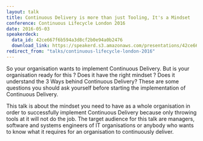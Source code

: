 ```yaml
---
layout: talk
title: Continuous Delivery is more than just Tooling, It's a Mindset
conference: Continuous Lifecycle London 2016
date: 2016-05-03
speakerdeck:
  data_id: 42ce667f6b594a3d8cf2b0e94a0b2476
  download_link: https://speakerd.s3.amazonaws.com/presentations/42ce667f6b594a3d8cf2b0e94a0b2476/Continuous_Lifecycle_London_2016_-_Continuous_Delivery_is_more_than_just_Tooling__It_s_a_Culture_v2.pdf
redirect_from: "talks/continuous-lifecycle-london-2016"
---
```

So your organisation wants to implement Continuous Delivery. But is your organisation ready for this ? Does it have the right mindset ? Does it understand the 3 Ways behind Continuous Delivery? These are some questions you should ask yourself before starting the implementation of Continuous Delivery.

This talk is about the mindset you need to have as a whole organisation in order to successfully implement Continuous Delivery because only throwing tools at it will not do the job. The target audience for this talk are managers, software and systems engineers of IT organisations or anybody who wants to know what it requires for an organisation to continuously deliver.
